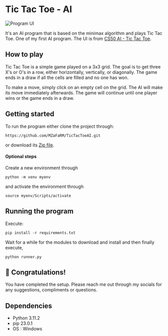 # Tic Tac Toe - AI

![Program UI](https://cs50.harvard.edu/ai/2020/projects/0/tictactoe/images/game.png)

It's an AI program that is based on the minimax algorithm and plays Tic Tac Toe. One of my first AI program.
The UI is from [CS50 AI - Tic Tac Toe](https://cs50.harvard.edu/ai/2020/projects/0/tictactoe/).

## How to play

Tic Tac Toe is a simple game played on a 3x3 grid. The goal is to get three X's or O's in a row, either horizontally, vertically, or diagonally. The game ends in a draw if all the cells are filled and no one has won.

To make a move, simply click on an empty cell on the grid. The AI will make its move immediately afterwards. The game will continue until one player wins or the game ends in a draw.

## Getting started
To run the program either clone the project through:
```
https://github.com/MZaFaRM/TicTacToeAI.git
```
or download its [Zip file](https://github.com/MZaFaRM/TicTacToeAI/archive/refs/heads/main.zip).

#### Optional steps
Create a new environment through
```
python -m venv myenv
```
and activate the environment through
```
source myenv/Scripts/activate
```

## Running the program

Execute:
```
pip install -r requirements.txt
```
Wait for a while for the modules to download and install and then finally execute,
```
python runner.py
```

## 🎉 Congratulations! 

You have completed the setup. Please reach me out through my socials for any suggestions, compliments or questions.

## Dependencies
- Python 3.11.2
- pip 23.0.1
- OS : Windows
